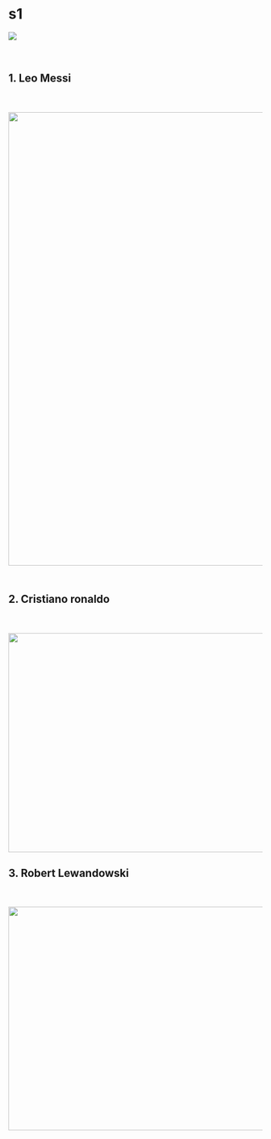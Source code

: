 # s1
<!DOCTYPE HTML>
<html lang="pl">
<head>
	<meta charset="uft-8"/>
	<title>Najlepsi piłkarze</title>
	<meta name="description" content="ciekawostki na temat piłki nożnej"/>
	<meta name="keywords" content="pomoc dla fanów piłki noznej"/>
	<meta http-equiv="X-UA-Compatible" content="IE=edge,opera=1"/>

</head>

<body>
	<img src="img/giphy piłka.gif" /> <br/>
	<br/><br/>
	<h2>1. Leo Messi <h2/> <br/>
	<img src="img/leo messi.jpg"width="1200"height="900"/>
	<br/><br/>
	<h2>2. Cristiano ronaldo <h2/> <br/>
	<img src="img/ronaldo.jpg"width="775"height="435"
	<br/><br/>
	<h2>3. Robert Lewandowski <h2/> <br/>
	<img src="img/lewy.jpg"width="788"height="444"
</body>  
</html>


